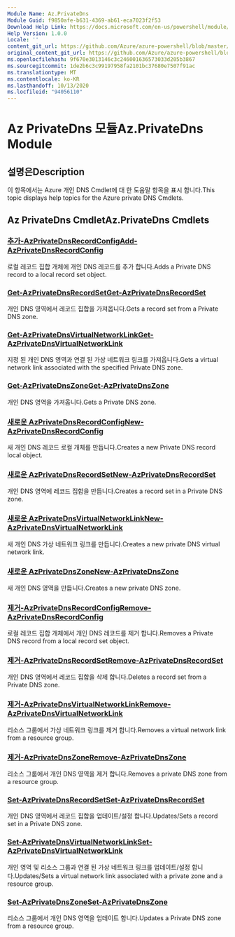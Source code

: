 ```yaml
---
Module Name: Az.PrivateDns
Module Guid: f9850afe-b631-4369-ab61-eca7023f2f53
Download Help Link: https://docs.microsoft.com/en-us/powershell/module/az.privatedns
Help Version: 1.0.0
Locale: ''
content_git_url: https://github.com/Azure/azure-powershell/blob/master/src/PrivateDns/PrivateDns/help/Az.PrivateDNS.md
original_content_git_url: https://github.com/Azure/azure-powershell/blob/master/src/PrivateDns/PrivateDns/help/Az.PrivateDNS.md
ms.openlocfilehash: 9f670e3013146c3c246001636573033d205b3867
ms.sourcegitcommit: 1de2b6c3c99197958fa2101bc37680e7507f91ac
ms.translationtype: MT
ms.contentlocale: ko-KR
ms.lasthandoff: 10/13/2020
ms.locfileid: "94056110"
---
```

# <span data-ttu-id="84f85-101">Az PrivateDns 모듈</span><span class="sxs-lookup"><span data-stu-id="84f85-101">Az.PrivateDns Module</span></span>
## <span data-ttu-id="84f85-102">설명은</span><span class="sxs-lookup"><span data-stu-id="84f85-102">Description</span></span>
<span data-ttu-id="84f85-103">이 항목에서는 Azure 개인 DNS Cmdlet에 대 한 도움말 항목을 표시 합니다.</span><span class="sxs-lookup"><span data-stu-id="84f85-103">This topic displays help topics for the Azure private DNS Cmdlets.</span></span>

## <span data-ttu-id="84f85-104">Az PrivateDns Cmdlet</span><span class="sxs-lookup"><span data-stu-id="84f85-104">Az.PrivateDns Cmdlets</span></span>
### [<span data-ttu-id="84f85-105">추가-AzPrivateDnsRecordConfig</span><span class="sxs-lookup"><span data-stu-id="84f85-105">Add-AzPrivateDnsRecordConfig</span></span>](Add-AzPrivateDnsRecordConfig.md)
<span data-ttu-id="84f85-106">로컬 레코드 집합 개체에 개인 DNS 레코드를 추가 합니다.</span><span class="sxs-lookup"><span data-stu-id="84f85-106">Adds a Private DNS record to a local record set object.</span></span>

### [<span data-ttu-id="84f85-107">Get-AzPrivateDnsRecordSet</span><span class="sxs-lookup"><span data-stu-id="84f85-107">Get-AzPrivateDnsRecordSet</span></span>](Get-AzPrivateDnsRecordSet.md)
<span data-ttu-id="84f85-108">개인 DNS 영역에서 레코드 집합을 가져옵니다.</span><span class="sxs-lookup"><span data-stu-id="84f85-108">Gets a record set from a Private DNS zone.</span></span>

### [<span data-ttu-id="84f85-109">Get-AzPrivateDnsVirtualNetworkLink</span><span class="sxs-lookup"><span data-stu-id="84f85-109">Get-AzPrivateDnsVirtualNetworkLink</span></span>](Get-AzPrivateDnsVirtualNetworkLink.md)
<span data-ttu-id="84f85-110">지정 된 개인 DNS 영역과 연결 된 가상 네트워크 링크를 가져옵니다.</span><span class="sxs-lookup"><span data-stu-id="84f85-110">Gets a virtual network link associated with the specified Private DNS zone.</span></span>

### [<span data-ttu-id="84f85-111">Get-AzPrivateDnsZone</span><span class="sxs-lookup"><span data-stu-id="84f85-111">Get-AzPrivateDnsZone</span></span>](Get-AzPrivateDnsZone.md)
<span data-ttu-id="84f85-112">개인 DNS 영역을 가져옵니다.</span><span class="sxs-lookup"><span data-stu-id="84f85-112">Gets a Private DNS zone.</span></span>

### [<span data-ttu-id="84f85-113">새로운 AzPrivateDnsRecordConfig</span><span class="sxs-lookup"><span data-stu-id="84f85-113">New-AzPrivateDnsRecordConfig</span></span>](New-AzPrivateDnsRecordConfig.md)
<span data-ttu-id="84f85-114">새 개인 DNS 레코드 로컬 개체를 만듭니다.</span><span class="sxs-lookup"><span data-stu-id="84f85-114">Creates a new Private DNS record local object.</span></span>

### [<span data-ttu-id="84f85-115">새로운 AzPrivateDnsRecordSet</span><span class="sxs-lookup"><span data-stu-id="84f85-115">New-AzPrivateDnsRecordSet</span></span>](New-AzPrivateDnsRecordSet.md)
<span data-ttu-id="84f85-116">개인 DNS 영역에 레코드 집합을 만듭니다.</span><span class="sxs-lookup"><span data-stu-id="84f85-116">Creates a record set in a Private DNS zone.</span></span>

### [<span data-ttu-id="84f85-117">새로운 AzPrivateDnsVirtualNetworkLink</span><span class="sxs-lookup"><span data-stu-id="84f85-117">New-AzPrivateDnsVirtualNetworkLink</span></span>](New-AzPrivateDnsVirtualNetworkLink.md)
<span data-ttu-id="84f85-118">새 개인 DNS 가상 네트워크 링크를 만듭니다.</span><span class="sxs-lookup"><span data-stu-id="84f85-118">Creates a new private DNS virtual network link.</span></span>

### [<span data-ttu-id="84f85-119">새로운 AzPrivateDnsZone</span><span class="sxs-lookup"><span data-stu-id="84f85-119">New-AzPrivateDnsZone</span></span>](New-AzPrivateDnsZone.md)
<span data-ttu-id="84f85-120">새 개인 DNS 영역을 만듭니다.</span><span class="sxs-lookup"><span data-stu-id="84f85-120">Creates a new private DNS zone.</span></span>

### [<span data-ttu-id="84f85-121">제거-AzPrivateDnsRecordConfig</span><span class="sxs-lookup"><span data-stu-id="84f85-121">Remove-AzPrivateDnsRecordConfig</span></span>](Remove-AzPrivateDnsRecordConfig.md)
<span data-ttu-id="84f85-122">로컬 레코드 집합 개체에서 개인 DNS 레코드를 제거 합니다.</span><span class="sxs-lookup"><span data-stu-id="84f85-122">Removes a Private DNS record from a local record set object.</span></span>

### [<span data-ttu-id="84f85-123">제거-AzPrivateDnsRecordSet</span><span class="sxs-lookup"><span data-stu-id="84f85-123">Remove-AzPrivateDnsRecordSet</span></span>](Remove-AzPrivateDnsRecordSet.md)
<span data-ttu-id="84f85-124">개인 DNS 영역에서 레코드 집합을 삭제 합니다.</span><span class="sxs-lookup"><span data-stu-id="84f85-124">Deletes a record set from a Private DNS zone.</span></span>

### [<span data-ttu-id="84f85-125">제거-AzPrivateDnsVirtualNetworkLink</span><span class="sxs-lookup"><span data-stu-id="84f85-125">Remove-AzPrivateDnsVirtualNetworkLink</span></span>](Remove-AzPrivateDnsVirtualNetworkLink.md)
<span data-ttu-id="84f85-126">리소스 그룹에서 가상 네트워크 링크를 제거 합니다.</span><span class="sxs-lookup"><span data-stu-id="84f85-126">Removes a virtual network link from a resource group.</span></span>

### [<span data-ttu-id="84f85-127">제거-AzPrivateDnsZone</span><span class="sxs-lookup"><span data-stu-id="84f85-127">Remove-AzPrivateDnsZone</span></span>](Remove-AzPrivateDnsZone.md)
<span data-ttu-id="84f85-128">리소스 그룹에서 개인 DNS 영역을 제거 합니다.</span><span class="sxs-lookup"><span data-stu-id="84f85-128">Removes a private DNS zone from a resource group.</span></span>

### [<span data-ttu-id="84f85-129">Set-AzPrivateDnsRecordSet</span><span class="sxs-lookup"><span data-stu-id="84f85-129">Set-AzPrivateDnsRecordSet</span></span>](Set-AzPrivateDnsRecordSet.md)
<span data-ttu-id="84f85-130">개인 DNS 영역에서 레코드 집합을 업데이트/설정 합니다.</span><span class="sxs-lookup"><span data-stu-id="84f85-130">Updates/Sets a record set in a Private DNS zone.</span></span>

### [<span data-ttu-id="84f85-131">Set-AzPrivateDnsVirtualNetworkLink</span><span class="sxs-lookup"><span data-stu-id="84f85-131">Set-AzPrivateDnsVirtualNetworkLink</span></span>](Set-AzPrivateDnsVirtualNetworkLink.md)
<span data-ttu-id="84f85-132">개인 영역 및 리소스 그룹과 연결 된 가상 네트워크 링크를 업데이트/설정 합니다.</span><span class="sxs-lookup"><span data-stu-id="84f85-132">Updates/Sets a virtual network link associated with a private zone and a resource group.</span></span>

### [<span data-ttu-id="84f85-133">Set-AzPrivateDnsZone</span><span class="sxs-lookup"><span data-stu-id="84f85-133">Set-AzPrivateDnsZone</span></span>](Set-AzPrivateDnsZone.md)
<span data-ttu-id="84f85-134">리소스 그룹에서 개인 DNS 영역을 업데이트 합니다.</span><span class="sxs-lookup"><span data-stu-id="84f85-134">Updates a Private DNS zone from a resource group.</span></span>

